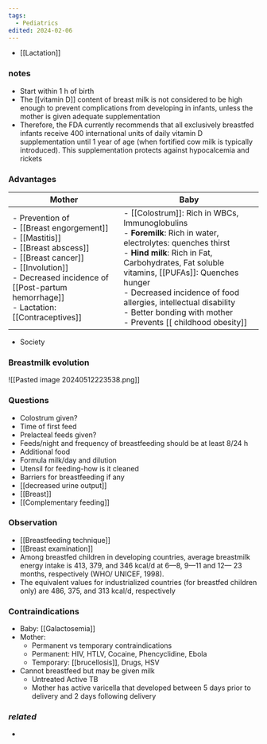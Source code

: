 ```yaml
---
tags:
  - Pediatrics
edited: 2024-02-06
---
```

- [[Lactation]] 
### notes
- Start within 1 h of birth 
- The [[vitamin D]] content of breast milk is not considered to be high enough to prevent complications from developing in infants, unless the mother is given adequate supplementation
- Therefore, the FDA currently recommends that all exclusively breastfed infants receive 400 international units of daily vitamin D supplementation until 1 year of age (when fortified cow milk is typically introduced). This supplementation protects against hypocalcemia and rickets
### Advantages

| Mother                                                                                                                                                                                                                             | Baby                                                                                                                                                                                                                                                                                                                                                      |
| ---------------------------------------------------------------------------------------------------------------------------------------------------------------------------------------------------------------------------------- | --------------------------------------------------------------------------------------------------------------------------------------------------------------------------------------------------------------------------------------------------------------------------------------------------------------------------------------------------------- |
| - Prevention of<br>	- [[Breast engorgement]] <br>	- [[Mastitis]]<br>	- [[Breast abscess]]<br>	- [[Breast cancer]] <br>- [[Involution]] <br>- Decreased incidence of [[Post-partum hemorrhage]] <br>- Lactation: [[Contraceptives]] | - [[Colostrum]]: Rich in WBCs, Immunoglobulins<br>- **Foremilk**: Rich in water, electrolytes: quenches thirst<br>- **Hind milk**: Rich in Fat, Carbohydrates, Fat soluble vitamins, [[PUFAs]]: Quenches hunger <br>- Decreased incidence of food allergies, intellectual disability<br>- Better bonding with mother<br>- Prevents [[ childhood obesity]] |

- Society

### Breastmilk evolution
![[Pasted image 20240512223538.png]]
### Questions
- Colostrum given?
- Time of first feed
- Prelacteal feeds given?
- Feeds/night and frequency of breastfeeding should be at least 8/24 h
- Additional food
- Formula milk/day and dilution
- Utensil for feeding-how is it cleaned
- Barriers for breastfeeding if any
- [[decreased urine output]]
- [[Breast]] 
- [[Complementary feeding]] 

### Observation
- [[Breastfeeding technique]] 
- [[Breast examination]] 
- Among breastfed children in developing countries, average breastmilk energy intake is 413, 379, and 346 kcal/d at 6—8, 9—11 and 12— 23 months, respectively (WHO/ UNICEF, 1998). 
- The equivalent values for industrialized countries (for breastfed children only) are 486, 375, and 313 kcal/d, respectively
### Contraindications
- Baby: [[Galactosemia]] 
- Mother: 
	- Permanent vs temporary contraindications
	- Permanent: HIV, HTLV, Cocaine, Phencyclidine, Ebola
	- Temporary: [[brucellosis]], Drugs, HSV
- Cannot breastfeed but may be given milk
	- Untreated Active TB
	- Mother has active varicella that developed between 5 days prior to delivery and 2 days following delivery

### *related*
- 